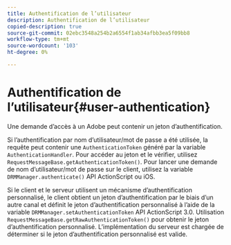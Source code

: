 ```yaml
---
title: Authentification de l’utilisateur
description: Authentification de l’utilisateur
copied-description: true
source-git-commit: 02ebc3548a254b2a6554f1ab34afbb3ea5f09bb8
workflow-type: tm+mt
source-wordcount: '103'
ht-degree: 0%

---
```


# Authentification de l’utilisateur{#user-authentication}

Une demande d’accès à un Adobe peut contenir un jeton d’authentification.

Si l’authentification par nom d’utilisateur/mot de passe a été utilisée, la requête peut contenir une `AuthenticationToken` généré par la variable `AuthenticationHandler`. Pour accéder au jeton et le vérifier, utilisez `RequestMessageBase.getAuthenticationToken()`. Pour lancer une demande de nom d’utilisateur/mot de passe sur le client, utilisez la variable `DRMManager.authenticate()` API ActionScript ou iOS.

Si le client et le serveur utilisent un mécanisme d’authentification personnalisé, le client obtient un jeton d’authentification par le biais d’un autre canal et définit le jeton d’authentification personnalisé à l’aide de la variable `DRMManager.setAuthenticationToken` API ActionScript 3.0. Utilisation `RequestMessageBase.getRawAuthenticationToken()` pour obtenir le jeton d’authentification personnalisé. L’implémentation du serveur est chargée de déterminer si le jeton d’authentification personnalisé est valide.
